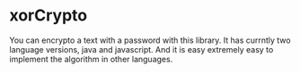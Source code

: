 # xorCrypto
You can encrypto a text with a password with this library. 
It has currntly two language versions, java and javascript.
And it is easy extremely easy to implement the algorithm in other languages.
